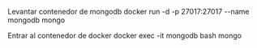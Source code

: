 Levantar contenedor de mongodb
docker run -d -p 27017:27017 --name mongodb mongo

Entrar al contenedor de docker
docker exec -it mongodb bash
mongo


